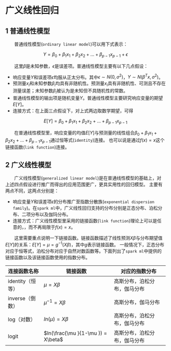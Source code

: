 # 广义线性回归

## 1 普通线性模型

&emsp;&emsp;普通线性模型(`ordinary linear model`)可以用下式表示：

$$Y = \beta_0 + \beta_1 x_1 + \beta_2 x_2 + … + \beta_{p-1} x_{p-1} + \epsilon$$

&emsp;&emsp;这里$\beta$是未知参数，$\epsilon$是误差项。普通线性模型主要有以下几点假设：

- 响应变量$Y$和误差项$\epsilon$均服从正太分布。其中$\epsilon \sim N(0,{{\sigma }^{2}})$，$Y\sim N({{\beta }^{T}}x,{{\sigma }^{2}})$。
- 预测量$x_i$和未知参数$\beta_i$均具有非随机性。预测量$x_i$具有非随机性、可测且不存在测量误差；未知参数$\beta_i$被认为是未知但不具随机性的常数。
- 普通线性模型的输出项是随机变量$Y$。普通线性模型主要研究响应变量的期望$E[Y]$。
- 连接方式：在上面三点假设下，对上式两边取数学期望，可得

$$E[Y] = \beta_0 + \beta_1 x_1 + \beta_2 x_2 + … + \beta_{p-1} x_{p-1}$$

&emsp;&emsp;在普通线性模型里，响应变量的均值$E[Y]$与预测量的线性组合$\beta_0 + \beta_1 x_1 + \beta_2 x_2 + … + \beta_{p-1} x_{p-1}$通过恒等式(`identity`)连接。
也可以说是通过$f(x)=x$这个链接函数(`link function`)连接。

## 2 广义线性模型

&emsp;&emsp;广义线性模型(`generalized linear model`)是在普通线性模型的基础上，对上述四点假设进行推广而得出的应用范围更广，更具实用性的回归模型。
主要有两点不同，这两点分别是：

- 响应变量$Y$和误差项$\epsilon$的分布推广至指数分散族(`exponential dispersion family`)。在`spark ml`中，广义线性回归支持的分布分别是正态分布、泊松分布、二项分布以及伽玛分布。
- 连接方式：广义线性模型里采用的链接函数(`link function`)理论上可以是任意的，，而不再局限于$f(x)=x$。

&emsp;&emsp;这里需要重点说明一下链接函数。链接函数描述了线性预测$X\beta$与分布期望值$E[Y]$的关系：$E[Y] = \mu = g^{-1}(X\beta)$，其中$g$表示链接函数。
一般情况下，正态分布对应于恒等式，泊松分布对应于自然对数函数等。下面列出了`spark ml`中提供的链接函数以及该链接函数使用的指数分布。

| 连接函数名称 | 链接函数 | 对应的指数分布 |
|------------|-------|-------------|
| identity（恒等）| $\mu = X\beta$ | 高斯分布，泊松分布，伽马分布 |
| inverse（倒数）| $\mu^{-1} = X\beta$ | 高斯分布，伽马分布 |
| log（对数）| $ln(\mu) = X\beta$ | 高斯分布，泊松分布，伽马分布 |
| logit | $ln(\frac{\mu }{1-\mu }) = X\beta$ | 高斯分布，泊松分布，伽马分布 |
